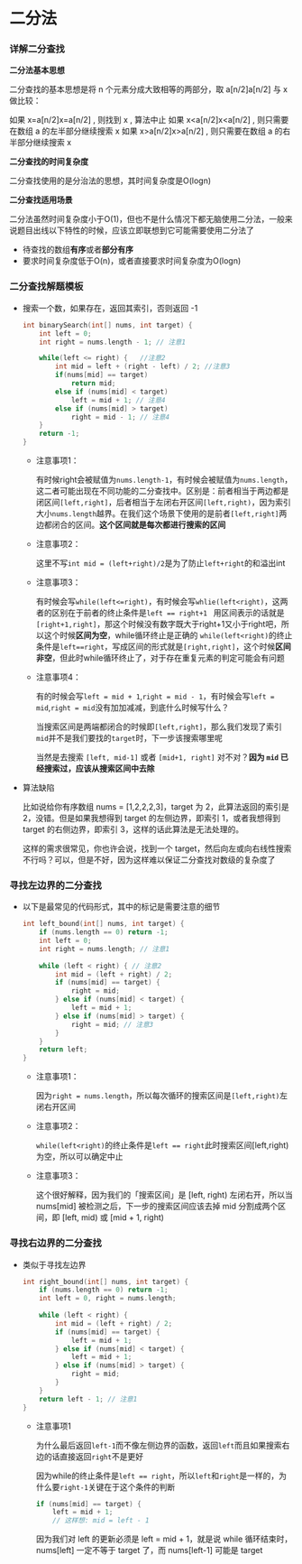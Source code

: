 # 二分法

### 详解二分查找

**二分法基本思想**

二分查找的基本思想是将 n 个元素分成大致相等的两部分，取 a[n/2]a[n/2] 与 x 做比较：

如果 x=a[n/2]x=a[n/2] , 则找到 x , 算法中止
如果 x<a[n/2]x<a[n/2] , 则只需要在数组 a 的左半部分继续搜索 x
如果 x>a[n/2]x>a[n/2] , 则只需要在数组 a 的右半部分继续搜索 x  

**二分查找的时间复杂度**

二分查找使用的是分治法的思想，其时间复杂度是O(logn)  


**二分查找适用场景**

二分法虽然时间复杂度小于O(1)，但也不是什么情况下都无脑使用二分法，一般来说题目出线以下特性的时候，应该立即联想到它可能需要使用二分法了

* 待查找的数组**有序**或者**部分有序**
* 要求时间复杂度低于O(n)，或者直接要求时间复杂度为O(logn)  

### 二分查找解题模板

* 搜索一个数，如果存在，返回其索引，否则返回 -1

  ```c++
  int binarySearch(int[] nums, int target) {
      int left = 0; 
      int right = nums.length - 1; // 注意1
  
      while(left <= right) {   //注意2
          int mid = left + (right - left) / 2; //注意3
          if(nums[mid] == target)      
              return mid; 
          else if (nums[mid] < target)
              left = mid + 1; // 注意4
          else if (nums[mid] > target)
              right = mid - 1; // 注意4
      }
      return -1;
  }
  ```

  * 注意事项1：

    有时候right会被赋值为`nums.length-1`，有时候会被赋值为`nums.length`，这二者可能出现在不同功能的二分查找中。区别是：前者相当于两边都是闭区间`[left,right]`，后者相当于左闭右开区间`[left,right)`，因为索引大小`nums.length`越界。在我们这个场景下使用的是前者`[left,right]`两边都闭合的区间。**这个区间就是每次都进行搜索的区间**

  * 注意事项2：

    这里不写`int mid = (left+right)/2`是为了防止`left+right`的和溢出int

  * 注意事项3：

    有时候会写`while(left<=right)`，有时候会写`whlie(left<right)`，这两者的区别在于前者的终止条件是`left == right+1 ` 用区间表示的话就是`[right+1,right]`，那这个时候没有数字既大于right+1又小于right吧，所以这个时候**区间为空**，while循环终止是正确的
    `while(left<right)`的终止条件是`left==right`，写成区间的形式就是`[right,right]`，这个时候**区间非空**，但此时while循环终止了，对于存在重复元素的判定可能会有问题

  * 注意事项4：

    有的时候会写`left = mid + 1`,`right = mid - 1`，有时候会写`left = mid`,`right = mid`没有加加减减，到底什么时候写什么？

    当搜索区间是两端都闭合的时候即`[left,right]`，那么我们发现了索引`mid`并不是我们要找的`target`时，下一步该搜索哪里呢

    当然是去搜索 `[left, mid-1]` 或者 `[mid+1, right]` 对不对？**因为 `mid` 已经搜索过，应该从搜索区间中去除**

* 算法缺陷

  比如说给你有序数组 nums = [1,2,2,2,3]，target 为 2，此算法返回的索引是 2，没错。但是如果我想得到 target 的左侧边界，即索引 1，或者我想得到 target 的右侧边界，即索引 3，这样的话此算法是无法处理的。

  这样的需求很常见，你也许会说，找到一个 target，然后向左或向右线性搜索不行吗？可以，但是不好，因为这样难以保证二分查找对数级的复杂度了  



### 寻找左边界的二分查找

* 以下是最常见的代码形式，其中的标记是需要注意的细节

  ```c++
  int left_bound(int[] nums, int target) {
      if (nums.length == 0) return -1;
      int left = 0;
      int right = nums.length; // 注意1
      
      while (left < right) { // 注意2
          int mid = (left + right) / 2;
          if (nums[mid] == target) {
              right = mid;
          } else if (nums[mid] < target) {
              left = mid + 1;
          } else if (nums[mid] > target) {
              right = mid; // 注意3
          }
      }
      return left;
  }
  ```

  * 注意事项1：

    因为`right = nums.length`，所以每次循环的搜索区间是`[left,right)`左闭右开区间

  * 注意事项2：

    `while(left<right)`的终止条件是`left == right`此时搜索区间[left,right)为空，所以可以确定中止

  * 注意事项3：

    这个很好解释，因为我们的「搜索区间」是 [left, right) 左闭右开，所以当 nums[mid] 被检测之后，下一步的搜索区间应该去掉 mid 分割成两个区间，即 [left, mid) 或 [mid + 1, right)  



### 寻找右边界的二分查找

* 类似于寻找左边界

  ```C++
  int right_bound(int[] nums, int target) {
      if (nums.length == 0) return -1;
      int left = 0, right = nums.length;
      
      while (left < right) {
          int mid = (left + right) / 2;
          if (nums[mid] == target) {
              left = mid + 1; 
          } else if (nums[mid] < target) {
              left = mid + 1;
          } else if (nums[mid] > target) {
              right = mid;
          }
      }
      return left - 1; // 注意1
  }
  ```

  * 注意事项1

    为什么最后返回`left-1`而不像左侧边界的函数，返回`left`而且如果搜索右边的话直接返回`right`不是更好

    因为while的终止条件是`left == right`，所以`left`和`right`是一样的，为什么要`right-1`关键在于这个条件的判断

    ```C++
    if (nums[mid] == target) {
        left = mid + 1;
        // 这样想: mid = left - 1
    ```

    因为我们对 left 的更新必须是 left = mid + 1，就是说 while 循环结束时，nums[left] 一定不等于 target 了，而 nums[left-1] 可能是 target

    

